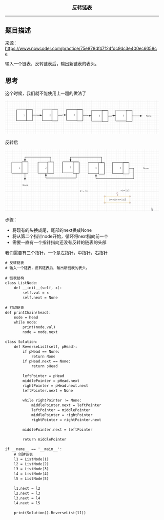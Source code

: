 ### <center>反转链表
***
## 题目描述

来源：https://www.nowcoder.com/practice/75e878df47f24fdc9dc3e400ec6058ca

输入一个链表，反转链表后，输出新链表的表头。

## 思考

这个时候，我们就不能使用上一题的做法了

![image-20200425104541126](images/image-20200425104541126.png)

反转后

![image-20200425104523244](images/image-20200425104523244.png)



步骤：

- 将现有的头换成尾，尾部的next换成None
- 将从第二个指针node开始，循环将next指向前一个
- 需要一直有一个指针指向还没有反转的链表的头部

我们需要有三个指针，一个是左指针，中指针，右指针

```
# 反转链表
# 输入一个链表，反转链表后，输出新链表的表头。

# 链表结构
class ListNode:
    def __init__(self, x):
        self.val = x
        self.next = None

# 打印链表
def printChain(head):
    node = head
    while node:
        print(node.val)
        node = node.next

class Solution:
    def ReverseList(self, pHead):
        if pHead == None:
            return None
        if pHead.next == None:
            return pHead

        leftPointer = pHead
        middlePointer = pHead.next
        rightPointer = pHead.next.next
        leftPointer.next = None

        while rightPointer != None:
            middlePointer.next = leftPointer
            leftPointer = middlePointer
            middlePointer = rightPointer
            rightPointer = rightPointer.next

        middlePointer.next = leftPointer

        return middlePointer

if __name__ == '__main__':
    # 创建链表
    l1 = ListNode(1)
    l2 = ListNode(2)
    l3 = ListNode(3)
    l4 = ListNode(4)
    l5 = ListNode(5)

    l1.next = l2
    l2.next = l3
    l3.next = l4
    l4.next = l5

    print(Solution().ReverseList(l1))
```





